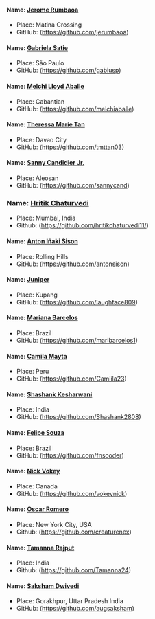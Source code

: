 #### Name: [Jerome Rumbaoa](https://github.com/jerumbaoa)
- Place: Matina Crossing
- GitHub: (https://github.com/jerumbaoa)

#### Name: [Gabriela Satie](https://github.com/gabiusp)
- Place: São Paulo
- GitHub: (https://github.com/gabiusp)

#### Name: [Melchi Lloyd Aballe](https://github.com/melchiaballe)
- Place: Cabantian
- GitHub: (https://github.com/melchiaballe)

#### Name: [Theressa Marie Tan](https://github.com/tmttan03)
- Place: Davao City
- GitHub: (https://github.com/tmttan03)

#### Name: [Sanny Candidier Jr.](https://github.com/sannycand)
- Place: Aleosan
- GitHub: (https://github.com/sannycand)

### Name: [Hritik Chaturvedi](https://github.com/hritikchaturvedi11/)
- Place: Mumbai, India
- Github: (https://github.com/hritikchaturvedi11/)

#### Name: [Anton Iñaki Sison](https://github.com/antonsison)
- Place: Rolling Hills
- GitHub: (https://github.com/antonsison)

#### Name: [Juniper](https://github.com/laughface809)
- Place: Kupang
- GitHub: (https://github.com/laughface809)

#### Name: [Mariana Barcelos](https://github.com/maribarcelos1)
- Place: Brazil
- GitHub: (https://github.com/maribarcelos1)

#### Name: [Camila Mayta](https://github.com/Camiila23)
- Place: Peru
- GitHub: (https://github.com/Camiila23)

#### Name: [Shashank Kesharwani](https://github.com/Shashank2808)
- Place: India
- GitHub: (https://github.com/Shashank2808)

#### Name: [Felipe Souza](https://github.com/fnscoder)
- Place: Brazil
- GitHub: (https://github.com/fnscoder)

#### Name: [Nick Vokey](https://github.com/vokeynick)
- Place: Canada
- GitHub: (https://github.com/vokeynick)

#### Name: [Oscar Romero](https://github.com/creaturenex)
- Place: New York City, USA
- Github: (https://github.com/creaturenex)

#### Name: [Tamanna Rajput](https://github.com/Tamanna24)
- Place: India
- Github: (https://github.com/Tamanna24)

#### Name: [Saksham Dwivedi](https://github.com/augsaksham)
- Place: Gorakhpur, Uttar Pradesh India
- GitHub: (https://github.com/augsaksham)
